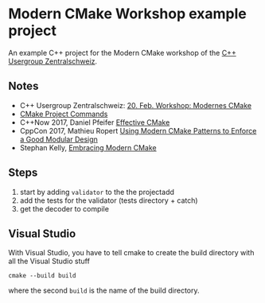 # Modern CMake Workshop example project

An example C++ project for the Modern CMake workshop of the [C++ Usergroup Zentralschweiz](http://cpp-ug-luzern.blogspot.ch).


## Notes

- C++ Usergroup Zentralschweiz: [20. Feb. Workshop: Modernes CMake](http://cpp-ug-luzern.blogspot.ch/2018/02/20-feb-workshop-modernes-cmake.html)
- [CMake Project Commands](https://cmake.org/cmake/help/v3.11/manual/cmake-commands.7.html#project-commands)
- C++Now 2017, Daniel Pfeifer [Effective CMake](https://www.youtube.com/watch?v=bsXLMQ6WgIk)
- CppCon 2017, Mathieu Ropert [Using Modern CMake Patterns to Enforce a Good Modular Design](https://www.youtube.com/watch?v=eC9-iRN2b04)
- Stephan Kelly, [Embracing Modern CMake](https://steveire.wordpress.com/2017/11/05/embracing-modern-cmake/)

## Steps

1. start by adding `validator` to the the projectadd 
2. add the tests for the validator (tests directory + catch)
3. get the decoder to compile

## Visual Studio

With Visual Studio, you have to tell cmake to create the build directory with all the Visual Studio stuff

```
cmake --build build
```

where the second `build` is the name of the build directory.
